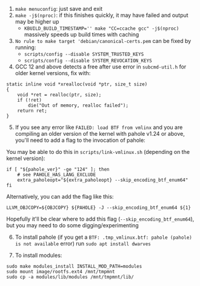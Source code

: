 1. `make menuconfig`: just save and exit
2. `make -j$(nproc)`: if this finishes quickly, it may have failed and output may be higher up
	- `KBUILD_BUILD_TIMESTAMP='' make "CC=ccache gcc" -j$(nproc)` massively speeds up build
		times with caching
3. `No rule to make target 'debian/canonical-certs.pem` can be fixed by running:
	- `scripts/config --disable SYSTEM_TRUSTED_KEYS`
	- `scripts/config --disable SYSTEM_REVOCATION_KEYS`
4. GCC 12 and above detects a free after use error in `subcmd-util.h` for older kernel versions, fix with:

```
static inline void *xrealloc(void *ptr, size_t size)
{
	void *ret = realloc(ptr, size);
	if (!ret)
		die("Out of memory, realloc failed");
	return ret;
}
```

5. If you see any error like `FAILED: load BTF from vmlinx` and you are compiling an older version of the kernel with pahole v1.24 or above, you'll need to add a flag to the invocation of pahole: 

You may be able to do this in `scripts/link-vmlinux.sh` (depending on the kernel version):

```
if [ "${pahole_ver}" -ge "124" ]; then
	# see PAHOLE_HAS_LANG_EXCLUDE
	extra_paholeopt="${extra_paholeopt} --skip_encoding_btf_enum64"
fi
```

Alternatively, you can add the flag like this:

```
LLVM_OBJCOPY=${OBJCOPY} ${PAHOLE} -J --skip_encoding_btf_enum64 ${1}
```

Hopefully it'll be clear where to add this flag (`--skip_encoding_btf_enum64`), but you may need to do some digging/experimenting 

6. To install pahole (if you get a `BTF: .tmp_vmlinux.btf: pahole (pahole) is not available` error) run `sudo apt install dwarves`

7. To install modules:

```
sudo make modules_install INSTALL_MOD_PATH=modules
sudo mount image/rootfs.ext4 /mnt/tmpmnt
sudo cp -a modules/lib/modules /mnt/tmpmnt/lib/

```

